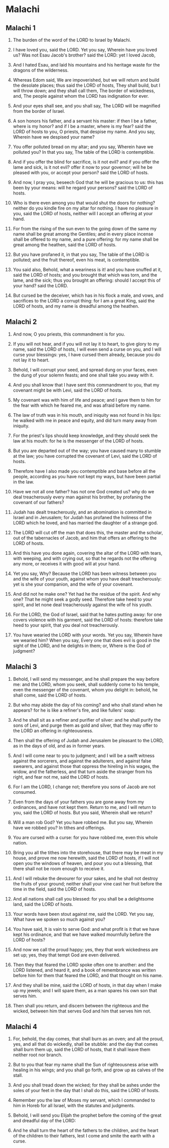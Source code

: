 # Malachi

## Malachi 1

1. The burden of the word of the LORD to Israel by Malachi.

2. I have loved you, said the LORD. Yet you say, Wherein have you loved us? Was not Esau Jacob's brother? said the LORD: yet I loved Jacob,

3. And I hated Esau, and laid his mountains and his heritage waste for the dragons of the wilderness.

4. Whereas Edom said, We are impoverished, but we will return and build the desolate places; thus said the LORD of hosts, They shall build, but I will throw down; and they shall call them, The border of wickedness, and, The people against whom the LORD has indignation for ever.

5. And your eyes shall see, and you shall say, The LORD will be magnified from the border of Israel.

6. A son honors his father, and a servant his master: if then I be a father, where is my honor? and if I be a master, where is my fear? said the LORD of hosts to you, O priests, that despise my name. And you say, Wherein have we despised your name?

7. You offer polluted bread on my altar; and you say, Wherein have we polluted you? In that you say, The table of the LORD is contemptible.

8. And if you offer the blind for sacrifice, is it not evil? and if you offer the lame and sick, is it not evil? offer it now to your governor; will he be pleased with you, or accept your person? said the LORD of hosts.

9. And now, I pray you, beseech God that he will be gracious to us: this has been by your means: will he regard your persons? said the LORD of hosts.

10. Who is there even among you that would shut the doors for nothing? neither do you kindle fire on my altar for nothing. I have no pleasure in you, said the LORD of hosts, neither will I accept an offering at your hand.

11. For from the rising of the sun even to the going down of the same my name shall be great among the Gentiles; and in every place incense shall be offered to my name, and a pure offering: for my name shall be great among the heathen, said the LORD of hosts.

12. But you have profaned it, in that you say, The table of the LORD is polluted; and the fruit thereof, even his meat, is contemptible.

13. You said also, Behold, what a weariness is it! and you have snuffed at it, said the LORD of hosts; and you brought that which was torn, and the lame, and the sick; thus you brought an offering: should I accept this of your hand? said the LORD.

14. But cursed be the deceiver, which has in his flock a male, and vows, and sacrifices to the LORD a corrupt thing: for I am a great King, said the LORD of hosts, and my name is dreadful among the heathen.

## Malachi 2

1. And now, O you priests, this commandment is for you.

2. If you will not hear, and if you will not lay it to heart, to give glory to my name, said the LORD of hosts, I will even send a curse on you, and I will curse your blessings: yes, I have cursed them already, because you do not lay it to heart.

3. Behold, I will corrupt your seed, and spread dung on your faces, even the dung of your solemn feasts; and one shall take you away with it.

4. And you shall know that I have sent this commandment to you, that my covenant might be with Levi, said the LORD of hosts.

5. My covenant was with him of life and peace; and I gave them to him for the fear with which he feared me, and was afraid before my name.

6. The law of truth was in his mouth, and iniquity was not found in his lips: he walked with me in peace and equity, and did turn many away from iniquity.

7. For the priest's lips should keep knowledge, and they should seek the law at his mouth: for he is the messenger of the LORD of hosts.

8. But you are departed out of the way; you have caused many to stumble at the law; you have corrupted the covenant of Levi, said the LORD of hosts.

9. Therefore have I also made you contemptible and base before all the people, according as you have not kept my ways, but have been partial in the law.

10. Have we not all one father? has not one God created us? why do we deal treacherously every man against his brother, by profaning the covenant of our fathers?

11. Judah has dealt treacherously, and an abomination is committed in Israel and in Jerusalem; for Judah has profaned the holiness of the LORD which he loved, and has married the daughter of a strange god.

12. The LORD will cut off the man that does this, the master and the scholar, out of the tabernacles of Jacob, and him that offers an offering to the LORD of hosts.

13. And this have you done again, covering the altar of the LORD with tears, with weeping, and with crying out, so that he regards not the offering any more, or receives it with good will at your hand.

14. Yet you say, Why? Because the LORD has been witness between you and the wife of your youth, against whom you have dealt treacherously: yet is she your companion, and the wife of your covenant.

15. And did not he make one? Yet had he the residue of the spirit. And why one? That he might seek a godly seed. Therefore take heed to your spirit, and let none deal treacherously against the wife of his youth.

16. For the LORD, the God of Israel, said that he hates putting away: for one covers violence with his garment, said the LORD of hosts: therefore take heed to your spirit, that you deal not treacherously.

17. You have wearied the LORD with your words. Yet you say, Wherein have we wearied him? When you say, Every one that does evil is good in the sight of the LORD, and he delights in them; or, Where is the God of judgment?

## Malachi 3

1. Behold, I will send my messenger, and he shall prepare the way before me: and the LORD, whom you seek, shall suddenly come to his temple, even the messenger of the covenant, whom you delight in: behold, he shall come, said the LORD of hosts.

2. But who may abide the day of his coming? and who shall stand when he appears? for he is like a refiner's fire, and like fullers' soap:

3. And he shall sit as a refiner and purifier of silver: and he shall purify the sons of Levi, and purge them as gold and silver, that they may offer to the LORD an offering in righteousness.

4. Then shall the offering of Judah and Jerusalem be pleasant to the LORD, as in the days of old, and as in former years.

5. And I will come near to you to judgment; and I will be a swift witness against the sorcerers, and against the adulterers, and against false swearers, and against those that oppress the hireling in his wages, the widow, and the fatherless, and that turn aside the stranger from his right, and fear not me, said the LORD of hosts.

6. For I am the LORD, I change not; therefore you sons of Jacob are not consumed.

7. Even from the days of your fathers you are gone away from my ordinances, and have not kept them. Return to me, and I will return to you, said the LORD of hosts. But you said, Wherein shall we return?

8. Will a man rob God? Yet you have robbed me. But you say, Wherein have we robbed you? In tithes and offerings.

9. You are cursed with a curse: for you have robbed me, even this whole nation.

10. Bring you all the tithes into the storehouse, that there may be meat in my house, and prove me now herewith, said the LORD of hosts, if I will not open you the windows of heaven, and pour you out a blessing, that there shall not be room enough to receive it.

11. And I will rebuke the devourer for your sakes, and he shall not destroy the fruits of your ground; neither shall your vine cast her fruit before the time in the field, said the LORD of hosts.

12. And all nations shall call you blessed: for you shall be a delightsome land, said the LORD of hosts.

13. Your words have been stout against me, said the LORD. Yet you say, What have we spoken so much against you?

14. You have said, It is vain to serve God: and what profit is it that we have kept his ordinance, and that we have walked mournfully before the LORD of hosts?

15. And now we call the proud happy; yes, they that work wickedness are set up; yes, they that tempt God are even delivered.

16. Then they that feared the LORD spoke often one to another: and the LORD listened, and heard it, and a book of remembrance was written before him for them that feared the LORD, and that thought on his name.

17. And they shall be mine, said the LORD of hosts, in that day when I make up my jewels; and I will spare them, as a man spares his own son that serves him.

18. Then shall you return, and discern between the righteous and the wicked, between him that serves God and him that serves him not.

## Malachi 4

1. For, behold, the day comes, that shall burn as an oven; and all the proud, yes, and all that do wickedly, shall be stubble: and the day that comes shall burn them up, said the LORD of hosts, that it shall leave them neither root nor branch.

2. But to you that fear my name shall the Sun of righteousness arise with healing in his wings; and you shall go forth, and grow up as calves of the stall.

3. And you shall tread down the wicked; for they shall be ashes under the soles of your feet in the day that I shall do this, said the LORD of hosts.

4. Remember you the law of Moses my servant, which I commanded to him in Horeb for all Israel, with the statutes and judgments.

5. Behold, I will send you Elijah the prophet before the coming of the great and dreadful day of the LORD:

6. And he shall turn the heart of the fathers to the children, and the heart of the children to their fathers, lest I come and smite the earth with a curse.